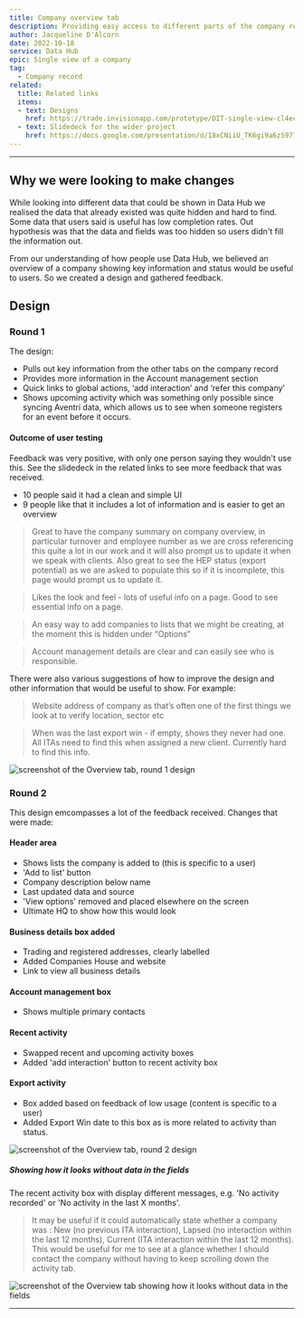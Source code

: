 ```yaml
---
title: Company overview tab
description: Providing easy access to different parts of the company record.
author: Jacqueline D'Alcorn
date: 2022-10-18
service: Data Hub
epic: Single view of a company
tag:
  - Company record
related:
  title: Related links
  items:
  - text: Designs
    href: https://trade.invisionapp.com/prototype/DIT-single-view-cl4ecx7yb002vv401okey5pd0
  - text: Slidedeck for the wider project
    href: https://docs.google.com/presentation/d/18xCNiiU_TK6gi9a6zS97776coLL5IdccB0LP7Vrp-oY/edit#slide=id.g146848616a4_0_41
---
```


***
## Why we were looking to make changes
While looking into different data that could be shown in Data Hub we realised the data that already existed was quite hidden and hard to find. Some data that users said is useful has low completion rates. Out hypothesis was that the data and fields was too hidden so users didn't fill the information out.

From our understanding of how people use Data Hub, we believed an overview of a company showing key information and status would be useful to users. So we created a design and gathered feedback.

## Design
### Round 1
The design:
* Pulls out key information from the other tabs on the company record
* Provides more information in the Account management section
* Quick links to global actions, ‘add interaction’ and ‘refer this company’
* Shows upcoming activity which was something only possible since syncing Aventri data, which allows us to see when someone registers for an event before it occurs.

#### Outcome of user testing
Feedback was very positive, with only one person saying they wouldn't use this. See the slidedeck in the related links to see more feedback that was received.
* 10 people said it had a clean and simple UI
* 9 people like that it includes a lot of information and is easier to get an overview

> Great to have the company summary on company overview, in particular turnover and employee number as we are cross referencing this quite a lot in our work and it will also prompt us to update it when we speak with clients. Also great to see the HEP status (export potential) as we are asked to populate this so if it is incomplete, this page would prompt us to update it.

> Likes the look and feel - lots of useful info on a page. Good to see essential info on a page.

> An easy way to add companies to lists that we might be creating, at the moment this is hidden under “Options”

> Account management details are clear and can easily see who is responsible.

There were also various suggestions of how to improve the design and other information that would be useful to show. For example:

> Website address of company as that’s  often one of the first things we look at to verify location, sector etc

> When was the last export win - if empty, shows they never had one. All ITAs need to find this when assigned a new client.  Currently hard to find this info.

![screenshot of the Overview tab, round 1 design](Company--Overview--round1.png)

### Round 2
This design emcompasses a lot of the feedback received. Changes that were made:

#### Header area
* Shows lists the company is added to (this is specific to a user)
* 'Add to list' button
* Company description below name
* Last updated data and source
* 'View options' removed and placed elsewhere on the screen
* Ultimate HQ to show how this would look

#### Business details box added
* Trading and registered addresses, clearly labelled
* Added Companies House and website
* Link to view all business details

#### Account management box
* Shows multiple primary contacts

#### Recent activity
* Swapped recent and upcoming activity boxes
* Added 'add interaction' button to recent activity box

#### Export activity
* Box added based on feedback of low usage (content is specific to a user)
* Added Export Win date to this box as is more related to activity than status.

![screenshot of the Overview tab, round 2 design](Company--Overview--round2--shortHeader.png)

##### Showing how it looks without data in the fields
The recent activity box with display different messages, e.g. 'No activity recorded' or 'No activity in the last X months'.

> It may be useful if it could automatically state whether a company was : New (no previous ITA interaction), Lapsed (no interaction within the last 12 months), Current (ITA interaction within the last 12 months). This would be useful for me to see at a glance whether I should contact the company without having to keep scrolling down the activity tab.


![screenshot of the Overview tab showing how it looks without data in the fields](Company--Overview--round2--emptyFields.png)

***

